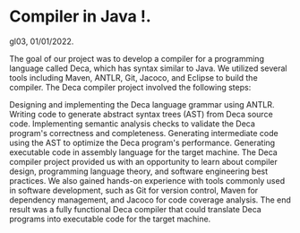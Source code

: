 # Compiler in Java !.
gl03, 01/01/2022.

The goal of our project was to develop a compiler for a programming language called Deca, which has syntax similar to Java. We utilized several tools including Maven, ANTLR, Git, Jacoco, and Eclipse to build the compiler. The Deca compiler project involved the following steps:

Designing and implementing the Deca language grammar using ANTLR.
Writing code to generate abstract syntax trees (AST) from Deca source code.
Implementing semantic analysis checks to validate the Deca program's correctness and completeness.
Generating intermediate code using the AST to optimize the Deca program's performance.
Generating executable code in assembly language for the target machine.
The Deca compiler project provided us with an opportunity to learn about compiler design, programming language theory, and software engineering best practices. We also gained hands-on experience with tools commonly used in software development, such as Git for version control, Maven for dependency management, and Jacoco for code coverage analysis. The end result was a fully functional Deca compiler that could translate Deca programs into executable code for the target machine.
